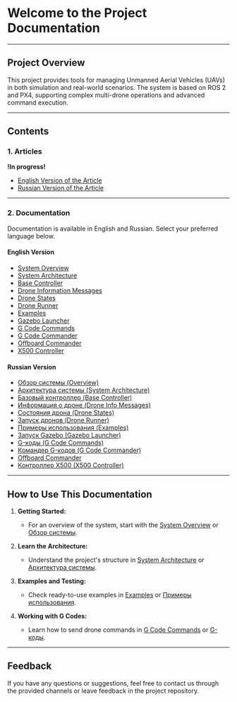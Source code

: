 # **Welcome to the Project Documentation**

---

## **Project Overview**
This project provides tools for managing Unmanned Aerial Vehicles (UAVs) in both simulation and real-world scenarios. The system is based on ROS 2 and PX4, supporting complex multi-drone operations and advanced command execution.

---

## **Contents**

### **1. Articles**
**!In progress!**
- [English Version of the Article](article/article_en.md)
- [Russian Version of the Article](article/article_ru.md)

---

### **2. Documentation**
Documentation is available in English and Russian. Select your preferred language below.

#### **English Version**
- [System Overview](documentation/en/overview.md)
- [System Architecture](documentation/en/architecture_system.md)
- [Base Controller](documentation/en/base_contrloller.md)
- [Drone Information Messages](documentation/en/drone_info_msg.md)
- [Drone States](documentation/en/drone_states.md)
- [Drone Runner](documentation/en/dron_runner.md)
- [Examples](documentation/en/examples.md)
- [Gazebo Launcher](documentation/en/gzebo_launcher.md)
- [G Code Commands](documentation/en/G_code_command.md)
- [G Code Commander](documentation/en/g_code_commander.md)
- [Offboard Commander](documentation/en/offboard_commander.md)
- [X500 Controller](documentation/en/x500_controller.md)

#### **Russian Version**
- [Обзор системы (Overview)](documentation/ru/overview.md)
- [Архитектура системы (System Architecture)](documentation/ru/architecture_system.md)
- [Базовый контроллер (Base Controller)](documentation/ru/base_contrloller.md)
- [Информация о дроне (Drone Info Messages)](documentation/ru/drone_info_msg.md)
- [Состояния дрона (Drone States)](documentation/ru/drone_states.md)
- [Запуск дронов (Drone Runner)](documentation/ru/dron_runner.md)
- [Примеры использования (Examples)](documentation/ru/examples.md)
- [Запуск Gazebo (Gazebo Launcher)](documentation/ru/gzebo_launcher.md)
- [G-коды (G Code Commands)](documentation/ru/G_code_command.md)
- [Командер G-кодов (G Code Commander)](documentation/ru/g_code_commander.md)
- [Offboard Commander](documentation/ru/offboard_commander.md)
- [Контроллер X500 (X500 Controller)](documentation/ru/x500_controller.md)

---

## **How to Use This Documentation**

1. **Getting Started:**
   - For an overview of the system, start with the [System Overview](documentation/en/overview.md) or [Обзор системы](documentation/ru/overview.md).

2. **Learn the Architecture:**
   - Understand the project's structure in [System Architecture](documentation/en/architecture_system.md) or [Архитектура системы](documentation/ru/architecture_system.md).

3. **Examples and Testing:**
   - Check ready-to-use examples in [Examples](documentation/en/examples.md) or [Примеры использования](documentation/ru/examples.md).

4. **Working with G Codes:**
   - Learn how to send drone commands in [G Code Commands](documentation/en/G_code_command.md) or [G-коды](documentation/ru/G_code_command.md).

---

## **Feedback**
If you have any questions or suggestions, feel free to contact us through the provided channels or leave feedback in the project repository.